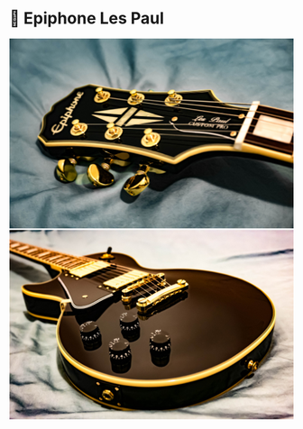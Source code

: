 # 🎸 Epiphone Les Paul

[![P1080139](/photos/hd/P1080139.jpg)](/photos/P1080139.md)
[![P1080140](/photos/hd/P1080140.jpg)](/photos/P1080140.md)
